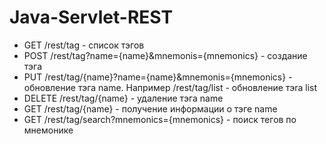 # Java-Servlet-REST

- GET     /rest/tag - список тэгов
- POST  /rest/tag?name={name}&mnemonis={mnemonics} - создание тэга
- PUT    /rest/tag/{name}?name={name}&mnemonis={mnemonics} - обновление тэга name. Например /rest/tag/list - обновление тэrа list
- DELETE /rest/tag/{name} - удаление тэга name
- GET   /rest/tag/{name} - получение информации о тэге name
- GET   /rest/tag/search?mnemonics={mnemonics} - поиск тегов по мнемонике
